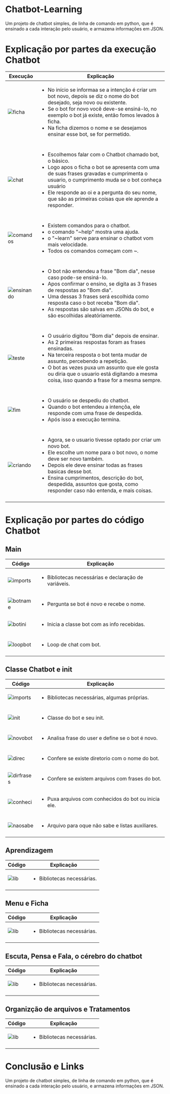 # Chatbot-Learning
Um projeto de chatbot simples, de linha de comando em python, que é ensinado a cada interação pelo usuário, e armazena informações em JSON.

# Explicação por partes da execução Chatbot
 
|  Execução | Explicação  |
|---|---|
|![ficha](https://github.com/fabiolucasmaciel/Chatbot-Learning/blob/main/assets/execu%C3%A7%C3%A3o/Ficha.png)|<ul> <li>No início se informaa se a intenção é criar um bot novo, depois se diz o nome do bot desejado, seja novo ou existente.</li> <li>Se o bot for novo você deve-se ensiná-lo, no exemplo o bot já existe, então fomos levados à ficha.</li> <li>Na ficha dizemos o nome e se desejamos ensinar esse bot, se for permetido.</li></ul> |
|  |  |
|![chat](https://github.com/fabiolucasmaciel/Chatbot-Learning/blob/main/assets/execu%C3%A7%C3%A3o/Chat.png)   | <ul> <li>Escolhemos falar com o Chatbot chamado bot, o básico.</li> <li>Logo apos o ficha o bot se apresenta com uma de suas frases gravadas e  cumprimenta o usuario, o cumprimento muda se o bot conheça usuário</li> <li>Ele responde ao oi e a pergunta do seu nome, que são as primeiras coisas que ele aprende a responder.</li> </ul>  |
| |  |
|![comandos](https://github.com/fabiolucasmaciel/Chatbot-Learning/blob/main/assets/execu%C3%A7%C3%A3o/Comandos.png)| <ul> <li>Existem comandos para o chatbot.</li> <li>o comando "~help" mostra uma ajuda.</li> <li>o "~learn" serve para ensinar o chatbot vom mais velocidade.</li> <li>Todos os comandos começam com ~.</li></ul>
|   |   |
|![ensinando](https://github.com/fabiolucasmaciel/Chatbot-Learning/blob/main/assets/execu%C3%A7%C3%A3o/Ensinando.png)| <ul> <li>O bot não entendeu a frase "Bom dia", nesse caso pode-se ensiná-lo.</li> <li>Apos confirmar o ensino, se digita as 3 frases de respostas ao "Bom dia".</li> <li>Uma dessas 3 frases será escolhida como resposta caso o bot receba "Bom dia".</li> <li>As respostas são salvas em JSONs do bot, e são escolhidas aleatóriamente.</li></ul>
|   |   |
|![teste](https://github.com/fabiolucasmaciel/Chatbot-Learning/blob/main/assets/execu%C3%A7%C3%A3o/Teste.png)| <ul> <li>O usuário digitou "Bom dia" depois de ensinar.</li> <li>As 2 primeiras respostas foram as frases ensinadas.</li> <li>Na terceira resposta o bot tenta mudar de assunto, percebendo a repetição.</li> <li>O bot as vezes puxa um assunto que ele gosta ou diria que o usuario está digitando a mesma coisa, isso quando a frase for a mesma sempre.</li></ul>
|   |   |
|![fim](https://github.com/fabiolucasmaciel/Chatbot-Learning/blob/main/assets/execu%C3%A7%C3%A3o/Fim.png)| <ul> <li>O usuário se despediu do chatbot.</li> <li>Quando o bot entendeu a intençõa, ele responde com uma frase de despedida.</li> <li>Após isso a execução termina.</li></ul>
|   |   |
|![criando](https://github.com/fabiolucasmaciel/Chatbot-Learning/blob/main/assets/execu%C3%A7%C3%A3o/Criando.png)| <ul> <li>Agora, se o usuario tivesse optado por criar um novo bot.</li> <li>Ele escolhe um nome para o bot novo, o nome deve ser novo também.</li> <li>Depois ele deve ensinar todas as frases basicas desse bot.</li> <li>Ensina cumprimentos, descrição do bot, despedida, assuntos que gosta, como responder caso não entenda, e mais coisas.</li></ul>
|   |   |


# Explicação por partes do código Chatbot
## Main
 
|  Código | Explicação  |
|---|---|
|![imports](https://github.com/fabiolucasmaciel/Chatbot-Learning/blob/main/assets/main/imprte_var.png)|<ul> <li>Bibliotecas necessárias e declaração de variáveis. </li></ul> |
|  |  |
|![botname](https://github.com/fabiolucasmaciel/Chatbot-Learning/blob/main/assets/main/bot_nome.png)|<ul> <li>Pergunta se bot é novo e recebe o nome. </li></ul> |
|  |  |
|![botini](https://github.com/fabiolucasmaciel/Chatbot-Learning/blob/main/assets/main/bot_ini.png)|<ul> <li>Inicia a classe bot com as info recebidas. </li></ul> |
|  |  |
|![loopbot](https://github.com/fabiolucasmaciel/Chatbot-Learning/blob/main/assets/main/loop_bot.png)|<ul> <li>Loop de chat com bot. </li></ul> |
|  |  |

## Classe Chatbot e init
 
|  Código | Explicação  |
|---|---|
|![imports](https://github.com/fabiolucasmaciel/Chatbot-Learning/blob/main/assets/classe%20chatbot/imports.png)|<ul> <li>Bibliotecas necessárias, algumas próprias. </li></ul> |
|  |  |
|![init](https://github.com/fabiolucasmaciel/Chatbot-Learning/blob/main/assets/classe%20chatbot/classe_init.png)|<ul> <li>Classe do bot e seu init. </li></ul> |
|  |  |
|![novobot](https://github.com/fabiolucasmaciel/Chatbot-Learning/blob/main/assets/classe%20chatbot/novo_bot_if.png)|<ul> <li>Analisa frase do user e define se o bot é novo. </li></ul> |
|  |  |
|![direc](https://github.com/fabiolucasmaciel/Chatbot-Learning/blob/main/assets/classe%20chatbot/dir_if.png)|<ul> <li>Confere se existe diretorio com o nome do bot. </li></ul> |
|  |  |
|![dirfrases](https://github.com/fabiolucasmaciel/Chatbot-Learning/blob/main/assets/classe%20chatbot/dir_if_frases.png)|<ul> <li>Confere se existem arquivos com frases do bot. </li></ul> |
|  |  |
|![conheci](https://github.com/fabiolucasmaciel/Chatbot-Learning/blob/main/assets/classe%20chatbot/conhecidos.png)|<ul> <li>Puxa arquivos com conhecidos do bot ou inicia ele. </li></ul> |
|  |  |
|![naosabe](https://github.com/fabiolucasmaciel/Chatbot-Learning/blob/main/assets/classe%20chatbot/not_know_var_listas.png)|<ul> <li>Arquivo para oque não sabe e listas auxiliares.</li></ul> |
|  |  |

## Aprendizagem
 
|  Código | Explicação  |
|---|---|
|![lib](https://github.com/paulovitornovaes/project_threads/blob/9a4c6c73fe0b4307746f37d7526cab76f47109b9/part_1/assets/library_part1.png)|<ul> <li>Bibliotecas necessárias. </li></ul> |
|  |  |

## Menu e Ficha
 
|  Código | Explicação  |
|---|---|
|![lib](https://github.com/paulovitornovaes/project_threads/blob/9a4c6c73fe0b4307746f37d7526cab76f47109b9/part_1/assets/library_part1.png)|<ul> <li>Bibliotecas necessárias. </li></ul> |
|  |  |
## Escuta, Pensa e Fala, o cérebro do chatbot
 
|  Código | Explicação  |
|---|---|
|![lib](https://github.com/paulovitornovaes/project_threads/blob/9a4c6c73fe0b4307746f37d7526cab76f47109b9/part_1/assets/library_part1.png)|<ul> <li>Bibliotecas necessárias. </li></ul> |
|  |  |

## Organizção de arquivos e Tratamentos
 
|  Código | Explicação  |
|---|---|
|![lib](https://github.com/paulovitornovaes/project_threads/blob/9a4c6c73fe0b4307746f37d7526cab76f47109b9/part_1/assets/library_part1.png)|<ul> <li>Bibliotecas necessárias. </li></ul> |
|  |  |

# Conclusão e Links
Um projeto de chatbot simples, de linha de comando em python, que é ensinado a cada interação pelo usuário, e armazena informações em JSON.
